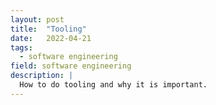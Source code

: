 ```yaml
---
layout: post
title:  "Tooling"
date:   2022-04-21
tags:
  - software engineering
field: software engineering
description: |
  How to do tooling and why it is important.
---
```


